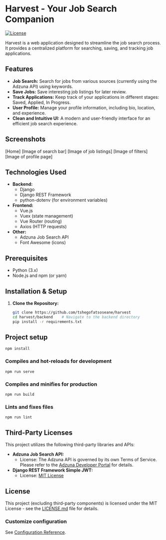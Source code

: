 # Harvest - Your Job Search Companion

[![License](https://img.shields.io/badge/License-MIT-green.svg)](https://opensource.org/licenses/MIT)

Harvest is a web application designed to streamline the job search process. It provides a centralized platform for searching, saving, and tracking job applications.

## Features

- **Job Search:** Search for jobs from various sources (currently using the Adzuna API) using keywords.
- **Save Jobs:**  Save interesting job listings for later review.
- **Track Applications:** Keep track of your applications in different stages: Saved, Applied, In Progress.
- **User Profile:** Manage your profile information, including bio, location, and experience.
- **Clean and Intuitive UI:**  A modern and user-friendly interface for an efficient job search experience.

## Screenshots 
[Home]
[Image of search bar]
[Image of job listings]
[Image of filters]
[Image of profile page]

## Technologies Used

- **Backend:**
    - Django
    - Django REST Framework
    - python-dotenv (for environment variables)
- **Frontend:**
    - Vue.js
    - Vuex (state management)
    - Vue Router (routing)
    - Axios (HTTP requests)
- **Other:**
    - Adzuna Job Search API
    - Font Awesome (icons)

## Prerequisites

- Python (3.x)
- Node.js and npm (or yarn)

## Installation & Setup

1. **Clone the Repository:**

   ```bash
   git clone https://github.com/tshegofatsoseane/harvest
   cd harvest/backend    # Navigate to the backend directory
   pip install -r requirements.txt


## Project setup
```
npm install
```

### Compiles and hot-reloads for development
```
npm run serve
```

### Compiles and minifies for production
```
npm run build
```

### Lints and fixes files
```
npm run lint
```

## Third-Party Licenses

This project utilizes the following third-party libraries and APIs:

- **Adzuna Job Search API:**
    - License: The Adzuna API is governed by its own Terms of Service. Please refer to the [Adzuna Developer Portal](https://developer.adzuna.com/overview) for details.
- **Django REST Framework Simple JWT:**
    - License: [MIT License](https://github.com/jazzband/djangorestframework-simplejwt/blob/master/LICENSE)


## License

This project (excluding third-party components) is licensed under the MIT License - see the [LICENSE.md](LICENSE.md) file for details.

### Customize configuration
See [Configuration Reference](https://cli.vuejs.org/config/).
